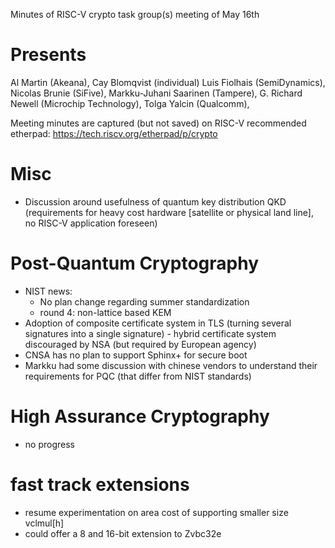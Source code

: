 Minutes of RISC-V crypto task group(s) meeting of May 16th

# Presents

Al Martin (Akeana),
Cay Blomqvist (individual)
Luis Fiolhais (SemiDynamics),
Nicolas Brunie (SiFive),
Markku-Juhani Saarinen (Tampere),
G. Richard Newell (Microchip Technology),
Tolga Yalcin (Qualcomm),


Meeting minutes are captured (but not saved) on RISC-V recommended etherpad: https://tech.riscv.org/etherpad/p/crypto

# Misc

- Discussion around usefulness of quantum key distribution QKD (requirements for heavy cost hardware [satellite or physical land line], no RISC-V application foreseen)

# Post-Quantum Cryptography

- NIST news:
    - No plan change regarding summer standardization
    - round 4: non-lattice based KEM
- Adoption of composite certificate system in TLS (turning several signatures into a single signature)
      - hybrid certificate system discouraged by NSA (but required by European agency)
- CNSA has no plan to support Sphinx+ for secure boot
- Markku had some discussion with chinese vendors to understand their requirements for PQC (that differ from NIST standards)

# High Assurance Cryptography 

- no progress

# fast track extensions

- resume experimentation on area cost of supporting smaller size vclmul[h]
- could offer a 8 and 16-bit extension to Zvbc32e
